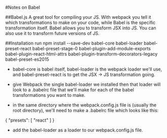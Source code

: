 #Notes on Babel

##Babel.js
A great tool for compiling your JS. With webpack you tell it which transformations to make on your code, while Babel is the specific transformation itself. Babel allows you to transform JSX into JS. You can also use it to transform future versions of JS.

##Installation
run npm install --save-dev babel-core babel-loader babel-preset-react babel-preset-stage-0 babel-plugin-add-module-exports babel-plugin-react-html-attrs babel-plugin-transform-decorators-legacy babel-preset-es2015

- babel-core is babel itself, babel-loader is the webpack loader we'll use, and babel-preset-react is to get the JSX -> JS transformation going.

- give Webpack the single babel-loader we installed then that loader will look to a .babelrc file that we'll make for each of the babel transformations you want to make.

- in the same directory where the webpack.config.js file is (usually the root directory), we'll need to make a .babelrc file which looks like this:

{
  "presets": [
    "react"
  ]
}

- add the babel-loader as a loader to our webpack.config.js file.
